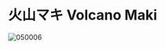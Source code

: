 # 火山マキ Volcano Maki
![050006](https://user-images.githubusercontent.com/50277379/144760917-2befe858-7bb3-47de-bd7a-c1b35f33d8c0.jpg)
